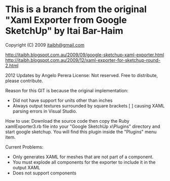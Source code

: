 This is a branch from the original "Xaml Exporter from Google SketchUp" by Itai Bar-Haim
================================
Copyright (C) 2009 itaibh@gmail.com

http://itaibh.blogspot.com.au/2009/09/google-sketchup-xaml-exporter.html
http://itaibh.blogspot.com.au/2009/12/xaml-exporter-for-sketchup-round-2.html

2012 Updates by Angelo Perera
License: Not reserved. Free to distribute, please contribute.

Reason for this GIT is because the original implementation:

* Did not have support for units other than inches
* Always output textures surrounded by square brackets [ ] causing XAML parsing errors in Visual Studio.


How to use:
Download the source code then copy the Ruby xamlExporter3.rb file into your "Google SketchUp x\Plugins" directory and start google sketchup. 
You will find this plugin inside the "Plugins" menu item.

Current Problems:
* Only generates XAML for meshes that are not part of a component.
* You must explode all components for the exporter to include it in the output XAML
* Does not support components